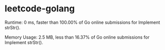 # leetcode-golang

Runtime: 0 ms, faster than 100.00% of Go online submissions for Implement strStr().

Memory Usage: 2.5 MB, less than 16.37% of Go online submissions for Implement strStr().
